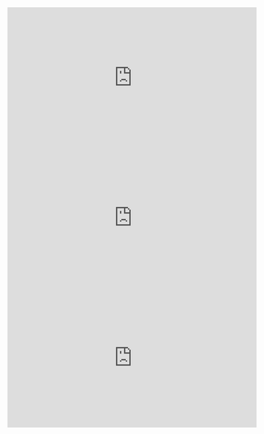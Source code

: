 <iframe width="560" height="315" src="https://www.youtube.com/embed/m6gHl11hqkU" title="YouTube video player" frameborder="0" allow="accelerometer; autoplay; clipboard-write; encrypted-media; gyroscope; picture-in-picture" allowfullscreen></iframe>
<iframe width="560" height="315" src="https://www.youtube.com/embed/WYINWMGxzOY" title="YouTube video player" frameborder="0" allow="accelerometer; autoplay; clipboard-write; encrypted-media; gyroscope; picture-in-picture" allowfullscreen></iframe>
<iframe width="560" height="315" src="https://www.youtube.com/embed/YShfuLOtPCg" title="YouTube video player" frameborder="0" allow="accelerometer; autoplay; clipboard-write; encrypted-media; gyroscope; picture-in-picture" allowfullscreen></iframe>
